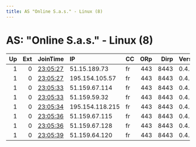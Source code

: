 ```yaml
---
title: AS "Online S.a.s." - Linux (8)
---
```


# AS: "Online S.a.s." - Linux (8)

|   Up |   Ext | JoinTime                                                                                            | IP              | CC   |   ORp |   Dirp | Version   | Contact   | Nickname   |   eFamMembers |
|-----:|------:|:----------------------------------------------------------------------------------------------------|:----------------|:-----|------:|-------:|:----------|:----------|:-----------|--------------:|
|    1 |     0 | [23:05:27](https://metrics.torproject.org/rs.html#details/72FD55D5240E807F887F82AC4E00A1A652BDE81B) | 51.15.189.73    | fr   |   443 |   8443 | 0.4.4.5   | None      | Unnamed    |             1 |
|    1 |     0 | [23:05:27](https://metrics.torproject.org/rs.html#details/DB30FD266EB72353AC4AE02FFF9F421C6020567B) | 195.154.105.57  | fr   |   443 |   8443 | 0.4.4.5   | None      | Unnamed    |             1 |
|    1 |     0 | [23:05:33](https://metrics.torproject.org/rs.html#details/1E6ED5FE5F0DAC6B2488CD66C643BFCDF0D4F903) | 51.159.67.114   | fr   |   443 |   8443 | 0.4.4.5   | None      | Unnamed    |             1 |
|    1 |     0 | [23:05:33](https://metrics.torproject.org/rs.html#details/5597F1F85C0C8C8580AA4C237182C5B7FDB719B6) | 51.159.59.32    | fr   |   443 |   8443 | 0.4.4.5   | None      | Unnamed    |             1 |
|    1 |     0 | [23:05:34](https://metrics.torproject.org/rs.html#details/7D72E509A877635602271EDF00D821AF83801708) | 195.154.118.215 | fr   |   443 |   8443 | 0.4.4.5   | None      | Unnamed    |             1 |
|    1 |     0 | [23:05:36](https://metrics.torproject.org/rs.html#details/84193D4F9638ABAF2900C324CAC191E771B522F2) | 51.159.67.115   | fr   |   443 |   8443 | 0.4.4.5   | None      | Unnamed    |             1 |
|    1 |     0 | [23:05:36](https://metrics.torproject.org/rs.html#details/B556E252AA9644A8D01C54887961A17AE54B2357) | 51.159.67.128   | fr   |   443 |   8443 | 0.4.4.5   | None      | Unnamed    |             1 |
|    1 |     0 | [23:05:39](https://metrics.torproject.org/rs.html#details/DED4E65A988BB8DC9A7D6A683995FDE16E3AC2C1) | 51.159.64.120   | fr   |   443 |   8443 | 0.4.4.5   | None      | Unnamed    |             1 |
